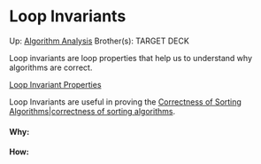 # Loop Invariants

Up: [Algorithm Analysis](algorithm_analysis)
Brother(s):
TARGET DECK

Loop invariants are loop properties that help us to understand why algorithms are correct.

[Loop Invariant Properties](loop_invariant_properties)

Loop Invariants are useful in proving the [Correctness of Sorting Algorithms|correctness of sorting algorithms](correctness_of_sorting_algorithms|correctness_of_sorting_algorithms).



































#### Why:
#### How:









